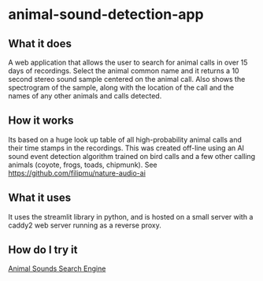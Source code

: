 # animal-sound-detection-app

## What it does
A web application that allows the user to search for animal calls in over 15 days of recordings. Select the animal common name and it returns a 10 second stereo sound sample centered on the animal call.  Also shows the spectrogram of the sample, along with the location of the call and the names of any other animals and calls detected.  

## How it works
Its based on a huge look up table of all high-probability animal calls and their time stamps in the recordings.  This was created off-line using an AI sound event detection algorithm trained on bird calls and a few other calling animals (coyote, frogs, toads, chipmunk).  See https://github.com/filipmu/nature-audio-ai  

## What it uses
It uses the streamlit library in python, and is hosted on a small server with a caddy2 web server running as a reverse proxy.

## How do I try it

[Animal Sounds Search Engine](https://info.muliercloud.com/)
